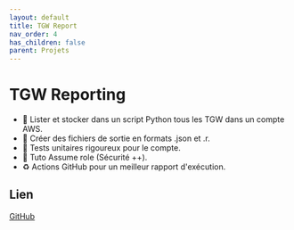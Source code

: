 ```yaml
---
layout: default
title: TGW Report
nav_order: 4
has_children: false
parent: Projets
---
```


# TGW Reporting
* 📑 Lister et stocker dans un script Python tous les TGW dans un compte AWS.
* 📁 Créer des fichiers de sortie en formats .json et .r.
* 💭 Tests unitaires rigoureux pour le compte.
* 🔑 Tuto Assume role (Sécurité ++).
* ♻️ Actions GitHub pour un meilleur rapport d'exécution.

## Lien 

[GitHub](https://github.com/MathieuAudibert/TGW-Reporting)
